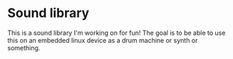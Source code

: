 # Sound library

This is a sound library I'm working on for fun!
The goal is to be able to use this on an embedded linux device as a drum machine or synth or something.
